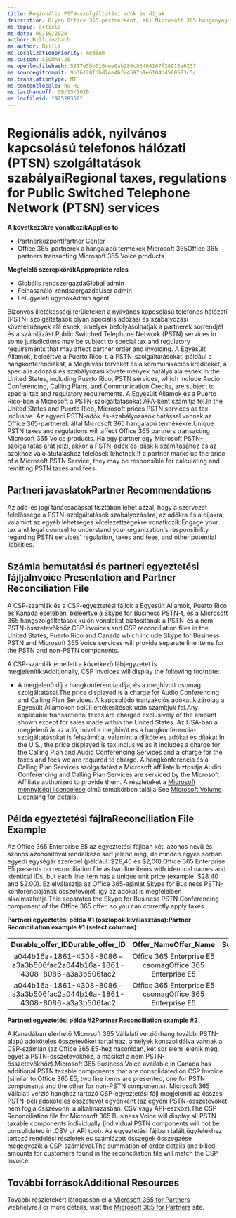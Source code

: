 ```yaml
---
title: Regionális PSTN-szolgáltatási adók és díjak
description: Olyan Office 365-partnerként, aki Microsoft 365 hanganyagokat dolgoz fel, a PSTN-szolgáltatásokra vonatkozó regionális adók, díjak vagy szabályozási követelmények vonatkozhatnak rájuk.
ms.topic: article
ms.date: 09/10/2020
author: BillLinzbach
ms.author: BillLi
ms.localizationpriority: medium
ms.custom: SEOMAY.20
ms.openlocfilehash: 5817e5bb010cee0ab280c83408167f28915a6237
ms.sourcegitcommit: 9b36128fdbd24e4bfe4597b1e6104bd560583c5c
ms.translationtype: MT
ms.contentlocale: hu-HU
ms.lasthandoff: 09/15/2020
ms.locfileid: "92528358"
---
```

# <a name="regional-taxes-regulations-for-public-switched-telephone-network-ptsn-services"></a><span data-ttu-id="a1226-103">Regionális adók, nyilvános kapcsolású telefonos hálózati (PTSN) szolgáltatások szabályai</span><span class="sxs-lookup"><span data-stu-id="a1226-103">Regional taxes, regulations for Public Switched Telephone Network (PTSN) services</span></span>

<span data-ttu-id="a1226-104">**A következőkre vonatkozik**</span><span class="sxs-lookup"><span data-stu-id="a1226-104">**Applies to**</span></span>

- <span data-ttu-id="a1226-105">Partnerközpont</span><span class="sxs-lookup"><span data-stu-id="a1226-105">Partner Center</span></span>
- <span data-ttu-id="a1226-106">Office 365-partnerek a hangalapú termékek Microsoft 365</span><span class="sxs-lookup"><span data-stu-id="a1226-106">Office 365 partners transacting Microsoft 365 Voice products</span></span>

<span data-ttu-id="a1226-107">**Megfelelő szerepkörök**</span><span class="sxs-lookup"><span data-stu-id="a1226-107">**Appropriate roles**</span></span>
-    <span data-ttu-id="a1226-108">Globális rendszergazda</span><span class="sxs-lookup"><span data-stu-id="a1226-108">Global admin</span></span>
-    <span data-ttu-id="a1226-109">Felhasználói rendszergazda</span><span class="sxs-lookup"><span data-stu-id="a1226-109">User admin</span></span>
-    <span data-ttu-id="a1226-110">Felügyeleti ügynök</span><span class="sxs-lookup"><span data-stu-id="a1226-110">Admin agent</span></span>

<span data-ttu-id="a1226-111">Bizonyos illetékességi területeken a nyilvános kapcsolású telefonos hálózati (PSTN) szolgáltatások olyan speciális adózási és szabályozási követelmények alá esnek, amelyek befolyásolhatják a partnerek sorrendjét és a számlázást.</span><span class="sxs-lookup"><span data-stu-id="a1226-111">Public Switched Telephone Network (PSTN) services in some jurisdictions may be subject to special tax and regulatory requirements that may affect partner order and invoicing.</span></span> <span data-ttu-id="a1226-112">A Egyesült Államok, beleértve a Puerto Rico-t, a PSTN-szolgáltatásokat, például a hangkonferenciákat, a Meghívási terveket és a kommunikációs krediteket, a speciális adózási és szabályozási követelmények hatálya alá esnek.</span><span class="sxs-lookup"><span data-stu-id="a1226-112">In the United States, including Puerto Rico, PSTN services, which include Audio Conferencing, Calling Plans, and Communication Credits, are subject to special tax and regulatory requirements.</span></span> <span data-ttu-id="a1226-113">A Egyesült Államok és a Puerto Rico-ban a Microsoft a PSTN-szolgáltatásokat ÁFA-ként számítja fel.</span><span class="sxs-lookup"><span data-stu-id="a1226-113">In the United States and Puerto Rico, Microsoft prices PSTN services as tax-inclusive.</span></span>  <span data-ttu-id="a1226-114">Az egyedi PSTN-adók és-szabályozások hatással vannak az Office 365-partnerek által Microsoft 365 hangalapú termékekre.</span><span class="sxs-lookup"><span data-stu-id="a1226-114">Unique PSTN taxes and regulations will affect Office 365 partners transacting Microsoft 365 Voice products.</span></span>  <span data-ttu-id="a1226-115">Ha egy partner egy Microsoft PSTN-szolgáltatás árát jelzi, akkor a PSTN-adók és-díjak kiszámításához és az azokhoz való átutaláshoz felelősek lehetnek.</span><span class="sxs-lookup"><span data-stu-id="a1226-115">If a partner marks up the price of a Microsoft PSTN Service, they may be responsible for calculating and remitting PSTN taxes and fees.</span></span>

## <a name="partner-recommendations"></a><span data-ttu-id="a1226-116">Partneri javaslatok</span><span class="sxs-lookup"><span data-stu-id="a1226-116">Partner Recommendations</span></span>

<span data-ttu-id="a1226-117">Az adó-és jogi tanácsadással tisztában lehet azzal, hogy a szervezet felelőssége a PSTN-szolgáltatások szabályozására, az adókra és a díjakra, valamint az egyéb lehetséges kötelezettségekre vonatkozik.</span><span class="sxs-lookup"><span data-stu-id="a1226-117">Engage your tax and legal counsel to understand your organization's responsibility regarding PSTN services' regulation, taxes and fees, and other potential liabilities.</span></span>

## <a name="invoice-presentation-and-partner-reconciliation-file"></a><span data-ttu-id="a1226-118">Számla bemutatási és partneri egyeztetési fájlja</span><span class="sxs-lookup"><span data-stu-id="a1226-118">Invoice Presentation and Partner Reconciliation File</span></span>

<span data-ttu-id="a1226-119">A CSP-számlák és a CSP-egyeztetési fájlok a Egyesült Államok, Puerto Rico és Kanada esetében, beleértve a Skype for Business PSTN-t, és a Microsoft 365 hangszolgáltatások külön vonalakat biztosítanak a PSTN-és a nem PSTN-összetevőkhöz.</span><span class="sxs-lookup"><span data-stu-id="a1226-119">CSP invoices and CSP reconciliation files in the United States, Puerto Rico and Canada which include Skype for Business PSTN and Microsoft 365 Voice services will provide separate line items for the PSTN and non-PSTN components.</span></span>

<span data-ttu-id="a1226-120">A CSP-számlák emellett a következő lábjegyzetet is megjelenítik:</span><span class="sxs-lookup"><span data-stu-id="a1226-120">Additionally, CSP invoices will display the following footnote:</span></span>

* <span data-ttu-id="a1226-121">A megjelenő díj a hangkonferencia díja, és a meghívott csomag szolgáltatásai.</span><span class="sxs-lookup"><span data-stu-id="a1226-121">The price displayed is a charge for Audio Conferencing and Calling Plan Services.</span></span>  <span data-ttu-id="a1226-122">A kapcsolódó tranzakciós adókat kizárólag a Egyesült Államokon belüli értékesítések után számítjuk fel.</span><span class="sxs-lookup"><span data-stu-id="a1226-122">Any applicable transactional taxes are charged exclusively of the amount shown except for sales made within the United States.</span></span>  <span data-ttu-id="a1226-123">Az USA-ban a megjelenő ár az adó, mivel a meghívót és a hangkonferencia-szolgáltatásokat is felszámítja, valamint a díjköteles adókat és díjakat.</span><span class="sxs-lookup"><span data-stu-id="a1226-123">In the U.S., the price displayed is tax inclusive as it includes a charge for the Calling Plan and Audio Conferencing Services and a charge for the taxes and fees we are required to charge.</span></span>  <span data-ttu-id="a1226-124">A hangkonferencia és a Calling Plan Services szolgáltatást a Microsoft affiliate biztosítja.</span><span class="sxs-lookup"><span data-stu-id="a1226-124">Audio Conferencing and Calling Plan Services are serviced by the Microsoft Affiliate authorized to provide them.</span></span>  <span data-ttu-id="a1226-125">A részleteket a [Microsoft mennyiségi licencelése](https://go.microsoft.com/fwlink/?LinkId=690247) című témakörben találja.</span><span class="sxs-lookup"><span data-stu-id="a1226-125">See [Microsoft Volume Licensing](https://go.microsoft.com/fwlink/?LinkId=690247) for details.</span></span>

## <a name="reconciliation-file-example"></a><span data-ttu-id="a1226-126">Példa egyeztetési fájlra</span><span class="sxs-lookup"><span data-stu-id="a1226-126">Reconciliation File Example</span></span>

<span data-ttu-id="a1226-127">Az Office 365 Enterprise E5 az egyeztetési fájlban két, azonos nevű és azonos azonosítóval rendelkező sort jelenít meg, de minden egyes sorban egyedi egységár szerepel (például: $28,40 és $2,00).</span><span class="sxs-lookup"><span data-stu-id="a1226-127">Office 365 Enterprise E5 presents on reconciliation file as two line items with identical names and identical IDs, but each line item has a unique unit price (example: $28.40 and $2.00).</span></span> <span data-ttu-id="a1226-128">Ez elválasztja az Office 365-ajánlat Skype for Business PSTN-konferenciájának összetevőjét, így az adókat is megfelelően alkalmazhatja.</span><span class="sxs-lookup"><span data-stu-id="a1226-128">This separates the Skype for Business PSTN Conferencing component of the Office 365 offer, so you can correctly apply taxes.</span></span>

<span data-ttu-id="a1226-129">**Partneri egyeztetési példa #1 (oszlopok kiválasztása):**</span><span class="sxs-lookup"><span data-stu-id="a1226-129">**Partner Reconciliation example #1 (select columns):**</span></span>

|<span data-ttu-id="a1226-130">**Durable_offer_ID**</span><span class="sxs-lookup"><span data-stu-id="a1226-130">**Durable_offer_ID**</span></span>|<span data-ttu-id="a1226-131">**Offer_Name**</span><span class="sxs-lookup"><span data-stu-id="a1226-131">**Offer_Name**</span></span>|<span data-ttu-id="a1226-132">**Subscription_Start_Date**</span><span class="sxs-lookup"><span data-stu-id="a1226-132">**Subscription_Start_Date**</span></span>|<span data-ttu-id="a1226-133">**Subscription_End_Date**</span><span class="sxs-lookup"><span data-stu-id="a1226-133">**Subscription_End_Date**</span></span>|<span data-ttu-id="a1226-134">**Charge_Start_Date**</span><span class="sxs-lookup"><span data-stu-id="a1226-134">**Charge_Start_Date**</span></span>|<span data-ttu-id="a1226-135">**Charge_End_Date**</span><span class="sxs-lookup"><span data-stu-id="a1226-135">**Charge_End_Date**</span></span>|<span data-ttu-id="a1226-136">**Charge_Type**</span><span class="sxs-lookup"><span data-stu-id="a1226-136">**Charge_Type**</span></span>|<span data-ttu-id="a1226-137">**Unit_Price**</span><span class="sxs-lookup"><span data-stu-id="a1226-137">**Unit_Price**</span></span>|
|:----:|:----:|:----:|:----:|:----:|:----:|:----:|:----:|
|<span data-ttu-id="a1226-138">a044b16a-1861-4308-8086 – a3a3b506fac2</span><span class="sxs-lookup"><span data-stu-id="a1226-138">a044b16a-1861-4308-8086-a3a3b506fac2</span></span>   |<span data-ttu-id="a1226-139">Office 365 Enterprise E5 csomag</span><span class="sxs-lookup"><span data-stu-id="a1226-139">Office 365 Enterprise E5</span></span>   |<span data-ttu-id="a1226-140">8/10/2019 0:00</span><span class="sxs-lookup"><span data-stu-id="a1226-140">8/10/2019 0:00</span></span>   |<span data-ttu-id="a1226-141">8/11/2019 0:00</span><span class="sxs-lookup"><span data-stu-id="a1226-141">8/11/2019 0:00</span></span>   |<span data-ttu-id="a1226-142">8/11/2019 0:00</span><span class="sxs-lookup"><span data-stu-id="a1226-142">8/11/2019 0:00</span></span>|<span data-ttu-id="a1226-143">9/10/2019 0:00</span><span class="sxs-lookup"><span data-stu-id="a1226-143">9/10/2019 0:00</span></span>   |<span data-ttu-id="a1226-144">Ciklus díja</span><span class="sxs-lookup"><span data-stu-id="a1226-144">Cycle fee</span></span>   |<span data-ttu-id="a1226-145">28,40</span><span class="sxs-lookup"><span data-stu-id="a1226-145">28.40</span></span>   |
|<span data-ttu-id="a1226-146">a044b16a-1861-4308-8086 – a3a3b506fac2</span><span class="sxs-lookup"><span data-stu-id="a1226-146">a044b16a-1861-4308-8086-a3a3b506fac2</span></span>   |<span data-ttu-id="a1226-147">Office 365 Enterprise E5 csomag</span><span class="sxs-lookup"><span data-stu-id="a1226-147">Office 365 Enterprise E5</span></span>   |<span data-ttu-id="a1226-148">8/10/2019 0:00</span><span class="sxs-lookup"><span data-stu-id="a1226-148">8/10/2019 0:00</span></span>   |<span data-ttu-id="a1226-149">8/11/2019 0:00</span><span class="sxs-lookup"><span data-stu-id="a1226-149">8/11/2019 0:00</span></span>   |<span data-ttu-id="a1226-150">8/11/2019 0:00</span><span class="sxs-lookup"><span data-stu-id="a1226-150">8/11/2019 0:00</span></span>   |<span data-ttu-id="a1226-151">9/10/2019 0:00</span><span class="sxs-lookup"><span data-stu-id="a1226-151">9/10/2019 0:00</span></span>   |<span data-ttu-id="a1226-152">Ciklus díja</span><span class="sxs-lookup"><span data-stu-id="a1226-152">Cycle fee</span></span>   |<span data-ttu-id="a1226-153">2.00</span><span class="sxs-lookup"><span data-stu-id="a1226-153">2.00</span></span>   |

<span data-ttu-id="a1226-154">**Partneri egyeztetési példa #2**</span><span class="sxs-lookup"><span data-stu-id="a1226-154">**Partner Reconciliation example #2**</span></span>

<span data-ttu-id="a1226-155">A Kanadában elérhető Microsoft 365 Vállalati verzió-hang további PSTN-alapú adóköteles összetevőket tartalmaz, amelyek konszolidálva vannak a CSP-számlán (az Office 365 E5-hez hasonlóan, két sor elem jelenik meg, egyet a PSTN-összetevőkhöz, a másikat a nem PSTN-összetevőkhöz).</span><span class="sxs-lookup"><span data-stu-id="a1226-155">Microsoft 365 Business Voice available in Canada has additional PSTN taxable components that are consolidated on CSP Invoice (similar to Office 365 E5, two line items are presented, one for PSTN components and the other for non-PSTN components).</span></span>  <span data-ttu-id="a1226-156">Microsoft 365 Vállalati verzió hanghoz tartozó CSP-egyeztetési fájl megjeleníti az összes PSTN-beli adóköteles összetevőt egyenként (az egyéni PSTN-összetevőket nem fogja összevonni a alkalmazásban. CSV vagy API-eszköz).</span><span class="sxs-lookup"><span data-stu-id="a1226-156">The CSP Reconciliation file for Microsoft 365 Business Voice will display all PSTN taxable components individually (individual PSTN components will not be consolidated in .CSV or API tool).</span></span>  <span data-ttu-id="a1226-157">Az egyeztetési fájlban talált ügyfelekhez tartozó rendelési részletek és számlázott összegek összegzése megegyezik a CSP-számlával.</span><span class="sxs-lookup"><span data-stu-id="a1226-157">The summation of order details and billed amounts for customers found in the reconciliation file will match the CSP Invoice.</span></span>

## <a name="additional-resources"></a><span data-ttu-id="a1226-158">További források</span><span class="sxs-lookup"><span data-stu-id="a1226-158">Additional Resources</span></span>
<span data-ttu-id="a1226-159">További részletekért látogasson el a [Microsoft 365 for Partners](https://www.microsoft.com/microsoft-365/partners/) webhelyre.</span><span class="sxs-lookup"><span data-stu-id="a1226-159">For more details, visit the [Microsoft 365 for Partners](https://www.microsoft.com/microsoft-365/partners/) site.</span></span>

